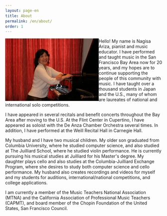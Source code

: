 ```yaml
---
layout: page-en
title: About
permalink: /en/about/
order: 1
---
```


<img class="float-left" src="/img/nagisa-ariza-red-curtain.jpg" alt="" width="300px" style="float:left;">

Hello! My name is Nagisa Ariza, pianist and music educator.
I have performed and taught music in the San Francisco Bay Area now for 20 years, and my hopes are to continue supporting the people of this community with music. I have taught over a thousand students in Japan and the U.S., many of whom are laureates of national and international solo competitions. 

I have appeared in several recitals and benefit concerts throughout the Bay Area after moving to the U.S. At the Flint Center in Cupertino, I have appeared as soloist with the De Anza Chamber Orchestra several times. In addition, I have performed at the Weill Recital Hall in Carnegie Hall.

My husband and I have two musical children. My older son graduated from Columbia University, where he studied computer science, and also studied at The Juilliard School, where he studied violin performance. He is currently pursuing his musical studies at Juilliard for his Master's degree. My daughter plays cello and also studies at the Columbia-Juilliard Exchange Program, where she desires to study both computer science and cello performance. My husband also creates recordings and videos for myself and my students for auditions, international/national competitions, and college applications.

I am currently a member of the Music Teachers National Association (MTNA) and the California Association of Professional Music Teachers (CAPMT), and board member of the Chopin Foundation of the United States, San Francisco Council.